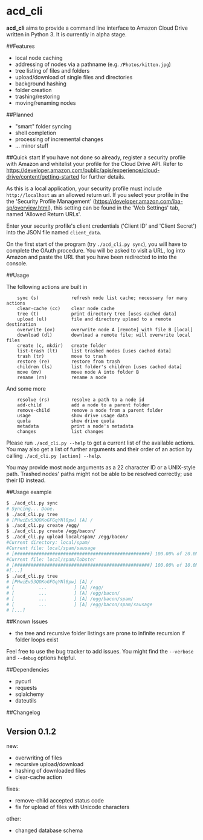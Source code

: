acd_cli
=======

**acd_cli** aims to provide a command line interface to Amazon Cloud Drive written in Python 3. It is currently in alpha stage.

##Features

 * local node caching
 * addressing of nodes via a pathname (e.g. `/Photos/kitten.jpg`)
 * tree listing of files and folders
 * upload/download of single files and directories
 * background hashing
 * folder creation
 * trashing/restoring
 * moving/renaming nodes

##Planned
 
 * "smart" folder syncing
 * shell completion
 * processing of incremental changes
 * ... minor stuff

##Quick start
If you have not done so already, register a security profile with Amazon and whitelist your profile for the Cloud Drive API. Refer to https://developer.amazon.com/public/apis/experience/cloud-drive/content/getting-started for further details.

As this is a local application, your security profile must include ``http://localhost`` as an allowed return url.
If you select your profile in the the 'Security Profile Management' (https://developer.amazon.com/iba-sp/overview.html), this setting can be found in the 'Web Settings' tab, named 'Allowed Return URLs'.

Enter your security profile's client credentials ('Client ID' and 'Client Secret') into the JSON file named `client_data`. 

On the first start of the program (try ``./acd_cli.py sync``), you will have to complete the OAuth procedure.
You will be asked to visit a URL, log into Amazon and paste the URL that you have been redirected to into the console.


##Usage

The following actions are built in

```
    sync (s)            refresh node list cache; necessary for many actions
    clear-cache (cc)    clear node cache
    tree (t)            print directory tree [uses cached data]
    upload (ul)         file and directory upload to a remote destination
    overwrite (ov)      overwrite node A [remote] with file B [local]
    download (dl)       download a remote file; will overwrite local files
    create (c, mkdir)   create folder
    list-trash (lt)     list trashed nodes [uses cached data]
    trash (tr)          move to trash
    restore (re)        restore from trash
    children (ls)       list folder's children [uses cached data]
    move (mv)           move node A into folder B
    rename (rn)         rename a node
```
And some more
```
    resolve (rs)        resolve a path to a node id
    add-child           add a node to a parent folder
    remove-child        remove a node from a parent folder
    usage               show drive usage data
    quota               show drive quota
    metadata            print a node's metadata
    changes             list changes
```

Please run ``./acd_cli.py --help`` to get a current list of the available actions. You may also get a list of  further arguments and their order of an action by calling ``./acd_cli.py [action] --help``.

You may provide most node arguments as a 22 character ID or a UNIX-style path. Trashed nodes' paths might not be able to be resolved correctly; use their ID instead.

##Usage example

```bash
$ ./acd_cli.py sync
# Syncing... Done.
$ ./acd_cli.py tree
# [PHwiEv53QOKoGFGqYNl8pw] [A] /
$ ./acd_cli.py create /egg/
$ ./acd_cli.py create /egg/bacon/
$ ./acd_cli.py upload local/spam/ /egg/bacon/
#Current directory: local/spam/
#Current file: local/spam/sausage
# [##################################################] 100.00% of 20.0MiB
#Current file: local/spam/lobster
# [##################################################] 100.00% of 10.0MiB
#[...]
$ ./acd_cli.py tree
# [PHwiEv53QOKoGFGqYNl8pw] [A] /
# [         ...          ] [A] /egg/
# [         ...          ] [A] /egg/bacon/
# [         ...          ] [A] /egg/bacon/spam/
# [         ...          ] [A] /egg/bacon/spam/sausage
# [...]
```

##Known Issues

 * the tree and recursive folder listings are prone to infinite recursion if folder loops exist

Feel free to use the bug tracker to add issues. You might find the `--verbose` and `--debug` options helpful. 

##Dependencies
* pycurl
* requests
* sqlalchemy
* dateutils

##Changelog

## Version 0.1.2
new:
 * overwriting of files
 * recursive upload/download
 * hashing of downloaded files
 * clear-cache action

fixes:
 * remove-child accepted status code
 * fix for upload of files with Unicode characters
 
other:
 * changed database schema
